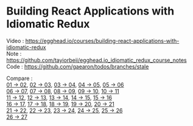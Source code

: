 # Building React Applications with Idiomatic Redux  

Video : https://egghead.io/courses/building-react-applications-with-idiomatic-redux  
Note : https://github.com/tayiorbeii/egghead.io_idiomatic_redux_course_notes  
Code : https://github.com/gaearon/todos/branches/stale  

Compare :  
[01 -> 02](https://github.com/gaearon/todos/compare/01-simplifying-the-arrow-functions...02-supplying-the-initial-state), [02 -> 03](https://github.com/gaearon/todos/compare/02-supplying-the-initial-state...03-persisting-state-to-local-storage), [03 -> 04](https://github.com/gaearon/todos/compare/03-persisting-state-to-local-storage...04-refactoring-entry-point), [04 -> 05](https://github.com/gaearon/todos/compare/04-refactoring-entry-point...05-adding-react-router), [05 -> 06](https://github.com/gaearon/todos/compare/05-adding-react-router...06-navigating-with-react-router-link)  
[06 -> 07](https://github.com/gaearon/todos/compare/06-navigating-with-react-router-link...07-filtering-redux-state-with-react-router-params), [07 -> 08](https://github.com/gaearon/todos/compare/07-filtering-redux-state-with-react-router-params...08-using-withrouter-to-inject-params-into-connected-components), [08 -> 09](https://github.com/gaearon/todos/compare/08-using-withrouter-to-inject-params-into-connected-components...09-using-mapdispatchtoprops-shorthand-notation), [09 -> 10](https://github.com/gaearon/todos/compare/09-using-mapdispatchtoprops-shorthand-notation...10-colocating-selectors-with-reducers), [10 -> 11](https://github.com/gaearon/todos/compare/10-colocating-selectors-with-reducers...11-normalizing-the-state-shape)  
[11 -> 12](https://github.com/gaearon/todos/compare/11-normalizing-the-state-shape...12-wrapping-dispatch-to-log-actions), [12 -> 13](https://github.com/gaearon/todos/compare/12-wrapping-dispatch-to-log-actions...13-adding-a-fake-backend), [13 -> 14](https://github.com/gaearon/todos/compare/13-adding-a-fake-backend...14-fetching-data-on-route-change), [14 -> 15](https://github.com/gaearon/todos/compare/14-fetching-data-on-route-change...15-dispatching-actions-with-fetched-data), [15 -> 16](https://github.com/gaearon/todos/compare/15-dispatching-actions-with-fetched-data...16-wrapping-dispatch-to-recognize-promises)  
[16 -> 17](https://github.com/gaearon/todos/compare/16-wrapping-dispatch-to-recognize-promises...17-the-middleware-chain), [17 -> 18](https://github.com/gaearon/todos/compare/17-the-middleware-chain...18-applying-redux-middleware), [18 -> 19](https://github.com/gaearon/todos/compare/18-applying-redux-middleware...19-updating-state-with-fetched-data), [19 -> 20](https://github.com/gaearon/todos/compare/19-updating-state-with-fetched-data...20-splitting-the-reducer-files), [20 -> 21](https://github.com/gaearon/todos/compare/20-splitting-the-reducer-files...21-displaying-loading-indicators)  
[21 -> 22](https://github.com/gaearon/todos/compare/21-displaying-loading-indicators...22-dispatching-multiple-actions-with-thunks), [22 -> 23](https://github.com/gaearon/todos/compare/22-dispatching-multiple-actions-with-thunks...23-dispatching-actions-conditionally-with-thunks), [23 -> 24](https://github.com/gaearon/todos/compare/23-dispatching-actions-conditionally-with-thunks...24-handling-network-errors), [24 -> 25](https://github.com/gaearon/todos/compare/24-handling-network-errors...25-creating-data-on-the-server), [25 -> 26](https://github.com/gaearon/todos/compare/25-creating-data-on-the-server...26-normalizing-json-responses-with-normalizr)  
[26 -> 27](https://github.com/gaearon/todos/compare/26-normalizing-json-responses-with-normalizr...27-updating-data-on-the-server)  
